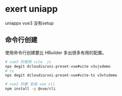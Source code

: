 # exert uniapp

uniappx vue3 没有setup

## 命令行创建

使用命令行创建要比 HBuilder 多出很多有用的配置。

```bash
# vue3 的使用 vite  js
npx degit dcloudio/uni-preset-vue#vite v3vjsdemo
# ts
npx degit dcloudio/uni-preset-vue#vite-ts v3vtsdemo
```

```bash
# vue2 的要 安装 vue cli
npm install -g @vue/cli
```
